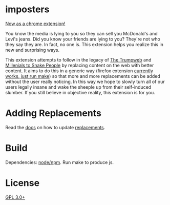 imposters
=========

[Now as a chrome extension!](https://chrome.google.com/webstore/detail/imposters/jjppompnacehfljgnodggmgpjkbkdeba)

You know the media is lying to you so they can sell you McDonald's and Levi's jeans. Did you know your friends are lying to you? They're not who they say they are. In fact, no one is. This extension helps you realize this in new and surprising ways.

This extension attempts to follow in the legacy of [The Trumpweb](https://chrome.google.com/webstore/detail/the-trumpweb/fjkehfaokpmcbigmbgdhmjblecgfkedg) and [Millenials to Snake People](https://chrome.google.com/webstore/detail/millennials-to-snake-peop/jhkibealmjkbkafogihpeidfcgnigmlf) by replacing content on the web with better content. It aims to do this in a generic way (firefox extension [currently works, just run make](firefox/)) so that more and more replacements can be added without the user really noticing. In this way we hope to slowly turn all of our users legally insane and wake the sheeple up from their self-induced slumber. If you still believe in objective reality, this extension is for you.

# Adding Replacements

Read the [docs](docs.md) on how to update [replacements](replacements.json).

# Build

Dependencies: [node/npm](https://nodejs.org). Run make to produce js.

# License

[GPL 3.0+](./LICENSE)
